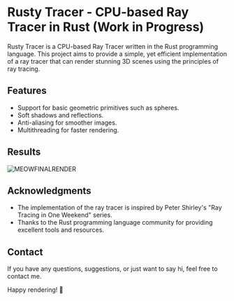 # Rusty Tracer - CPU-based Ray Tracer in Rust (Work in Progress)

Rusty Tracer is a CPU-based Ray Tracer written in the Rust programming language. This project aims to provide a simple, yet efficient implementation of a ray tracer that can render stunning 3D scenes using the principles of ray tracing.

## Features

- Support for basic geometric primitives such as spheres.
- Soft shadows and reflections.
- Anti-aliasing for smoother images.
- Multithreading for faster rendering.

## Results
![MEOWFINALRENDER](https://github.com/HazafaTan/rusty-tracer/assets/48661942/4f2f0ffb-3212-4d38-a1f6-2641da097a81)


## Acknowledgments

- The implementation of the ray tracer is inspired by Peter Shirley's "Ray Tracing in One Weekend" series.
- Thanks to the Rust programming language community for providing excellent tools and resources.

## Contact

If you have any questions, suggestions, or just want to say hi, feel free to contact me.

Happy rendering! 🚀

